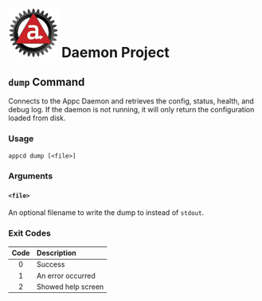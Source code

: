 # ![Appc Daemon logo](../images/appc-daemon.png) Daemon Project

## `dump` Command

Connects to the Appc Daemon and retrieves the config, status, health, and debug log. If the daemon
is not running, it will only return the configuration loaded from disk.

### Usage

```
appcd dump [<file>]
```

### Arguments

#### `<file>`

An optional filename to write the dump to instead of `stdout`.

### Exit Codes

| Code  | Description             |
| :---: | :---------------------- |
| 0     | Success                 |
| 1     | An error occurred       |
| 2     | Showed help screen      |
